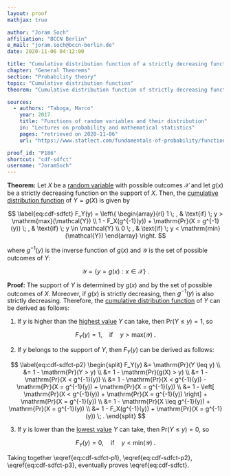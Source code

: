 ```yaml
---
layout: proof
mathjax: true

author: "Joram Soch"
affiliation: "BCCN Berlin"
e_mail: "joram.soch@bccn-berlin.de"
date: 2020-11-06 04:12:00

title: "Cumulative distribution function of a strictly decreasing function of a random variable"
chapter: "General Theorems"
section: "Probability theory"
topic: "Cumulative distribution function"
theorem: "Cumulative distribution function of strictly decreasing function"

sources:
  - authors: "Taboga, Marco"
    year: 2017
    title: "Functions of random variables and their distribution"
    in: "Lectures on probability and mathematical statistics"
    pages: "retrieved on 2020-11-06"
    url: "https://www.statlect.com/fundamentals-of-probability/functions-of-random-variables-and-their-distribution#hid5"

proof_id: "P186"
shortcut: "cdf-sdfct"
username: "JoramSoch"
---
```



**Theorem:** Let $X$ be a [random variable](/D/rvar) with possible outcomes $\mathcal{X}$ and let $g(x)$ be a strictly decreasing function on the support of $X$. Then, the [cumulative distribution function](/D/cdf) of $Y = g(X)$ is given by

$$ \label{eq:cdf-sdfct}
F_Y(y) = \left\{
\begin{array}{rl}
1 \; , & \text{if} \; y > \mathrm{max}(\mathcal{Y}) \\
1 - F_X(g^{-1}(y)) + \mathrm{Pr}(X = g^{-1}(y)) \; , & \text{if} \; y \in \mathcal{Y} \\
0 \; , & \text{if} \; y < \mathrm{min}(\mathcal{Y})
\end{array}
\right.
$$

where $g^{-1}(y)$ is the inverse function of $g(x)$ and $\mathcal{Y}$ is the set of possible outcomes of $Y$:

$$ \label{eq:Y-range}
\mathcal{Y} = \left\lbrace y = g(x): x \in \mathcal{X} \right\rbrace \; .
$$


**Proof:** The support of $Y$ is determined by $g(x)$ and by the set of possible outcomes of $X$. Moreover, if $g(x)$ is strictly decreasing, then $g^{-1}(y)$ is also strictly decreasing. Therefore, the [cumulative distribution function](/D/cdf) of $Y$ can be derived as follows:

1) If $y$ is higher than the [highest value](/D/max) $Y$ can take, then $\mathrm{Pr}(Y \leq y) = 1$, so

$$ \label{eq:cdf-sdfct-p1}
F_Y(y) = 1, \quad \text{if} \quad y > \mathrm{max}(\mathcal{Y}) \; .
$$

2) If $y$ belongs to the support of $Y$, then $F_Y(y)$ can be derived as follows:

$$ \label{eq:cdf-sdfct-p2}
\begin{split}
F_Y(y) &= \mathrm{Pr}(Y \leq y) \\
&= 1 - \mathrm{Pr}(Y > y) \\
&= 1 - \mathrm{Pr}(g(X) > y) \\
&= 1 - \mathrm{Pr}(X < g^{-1}(y)) \\
&= 1 - \mathrm{Pr}(X < g^{-1}(y)) - \mathrm{Pr}(X = g^{-1}(y)) + \mathrm{Pr}(X = g^{-1}(y)) \\
&= 1 - \left[ \mathrm{Pr}(X < g^{-1}(y)) + \mathrm{Pr}(X = g^{-1}(y)) \right] + \mathrm{Pr}(X = g^{-1}(y)) \\
&= 1 - \mathrm{Pr}(X \leq g^{-1}(y)) + \mathrm{Pr}(X = g^{-1}(y)) \\
&= 1 - F_X(g^{-1}(y)) + \mathrm{Pr}(X = g^{-1}(y)) \; .
\end{split}
$$

3) If $y$ is lower than the [lowest value](/D/min) $Y$ can take, then $\mathrm{Pr}(Y \leq y) = 0$, so

$$ \label{eq:cdf-sdfct-p3}
F_Y(y) = 0, \quad \text{if} \quad y < \mathrm{min}(\mathcal{Y}) \; .
$$

Taking together \eqref{eq:cdf-sdfct-p1}, \eqref{eq:cdf-sdfct-p2}, \eqref{eq:cdf-sdfct-p3}, eventually proves \eqref{eq:cdf-sdfct}.